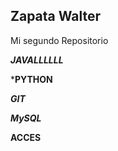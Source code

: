 ## Zapata Walter

Mi segundo Repositorio


***JAVALLLLLL***

***PYTHON**

***GIT***

***MySQL***

**ACCES**